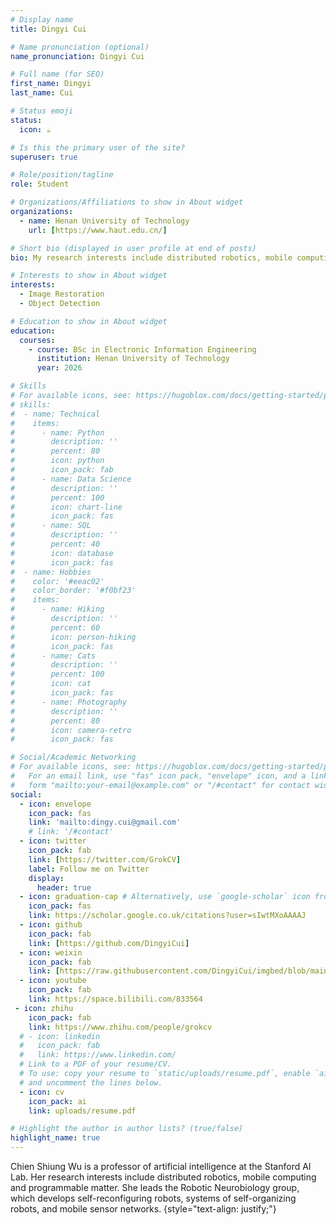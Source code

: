 ```yaml
---
# Display name
title: Dingyi Cui

# Name pronunciation (optional)
name_pronunciation: Dingyi Cui

# Full name (for SEO)
first_name: Dingyi
last_name: Cui

# Status emoji
status:
  icon: ☕️

# Is this the primary user of the site?
superuser: true

# Role/position/tagline
role: Student

# Organizations/Affiliations to show in About widget
organizations:
  - name: Henan University of Technology
    url: [https://www.haut.edu.cn/]

# Short bio (displayed in user profile at end of posts)
bio: My research interests include distributed robotics, mobile computing and programmable matter.

# Interests to show in About widget
interests:
  - Image Restoration
  - Object Detection

# Education to show in About widget
education:
  courses:
    - course: BSc in Electronic Information Engineering
      institution: Henan University of Technology
      year: 2026

# Skills
# For available icons, see: https://hugoblox.com/docs/getting-started/page-builder/#icons
# skills:
#  - name: Technical
#    items:
#      - name: Python
#        description: ''
#        percent: 80
#        icon: python
#        icon_pack: fab
#      - name: Data Science
#        description: ''
#        percent: 100
#        icon: chart-line
#        icon_pack: fas
#      - name: SQL
#        description: ''
#        percent: 40
#        icon: database
#        icon_pack: fas
#  - name: Hobbies
#    color: '#eeac02'
#    color_border: '#f0bf23'
#    items:
#      - name: Hiking
#        description: ''
#        percent: 60
#        icon: person-hiking
#        icon_pack: fas
#      - name: Cats
#        description: ''
#        percent: 100
#        icon: cat
#        icon_pack: fas
#      - name: Photography
#        description: ''
#        percent: 80
#        icon: camera-retro
#        icon_pack: fas

# Social/Academic Networking
# For available icons, see: https://hugoblox.com/docs/getting-started/page-builder/#icons
#   For an email link, use "fas" icon pack, "envelope" icon, and a link in the
#   form "mailto:your-email@example.com" or "/#contact" for contact widget.
social:
  - icon: envelope
    icon_pack: fas
    link: 'mailto:dingy.cui@gmail.com'
    # link: '/#contact'
  - icon: twitter
    icon_pack: fab
    link: [https://twitter.com/GrokCV]
    label: Follow me on Twitter
    display:
      header: true
  - icon: graduation-cap # Alternatively, use `google-scholar` icon from `ai` icon pack
    icon_pack: fas
    link: https://scholar.google.co.uk/citations?user=sIwtMXoAAAAJ
  - icon: github
    icon_pack: fab
    link: [https://github.com/DingyiCui]
  - icon: weixin
    icon_pack: fab
    link: [https://raw.githubusercontent.com/DingyiCui/imgbed/blob/main/wechat%20picture/wechat.jpg]
  - icon: youtube
    icon_pack: fab
    link: https://space.bilibili.com/833564
 - icon: zhihu
    icon_pack: fab
    link: https://www.zhihu.com/people/grokcv
  # - icon: linkedin
  #   icon_pack: fab
  #   link: https://www.linkedin.com/
  # Link to a PDF of your resume/CV.
  # To use: copy your resume to `static/uploads/resume.pdf`, enable `ai` icons in `params.yaml`,
  # and uncomment the lines below.
  - icon: cv
    icon_pack: ai
    link: uploads/resume.pdf

# Highlight the author in author lists? (true/false)
highlight_name: true
---
```


Chien Shiung Wu is a professor of artificial intelligence at the Stanford AI Lab. Her research interests include distributed robotics, mobile computing and programmable matter. She leads the Robotic Neurobiology group, which develops self-reconfiguring robots, systems of self-organizing robots, and mobile sensor networks.
{style="text-align: justify;"}

